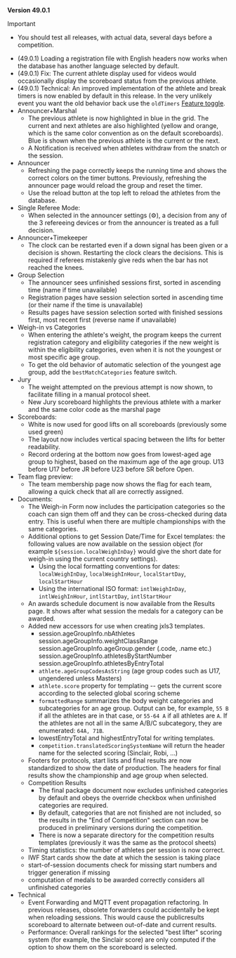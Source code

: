 **Version 49.0.1**

> [!IMPORTANT]
>
> - You should test all releases, with actual data, several days before a competition. 

- (49.0.1) Loading a registration file with English headers now works when the database has another language selected by default.
- (49.0.1) Fix: The current athlete display used for videos would occasionally display the scoreboard status from the previous athlete. 
- (49.0.1) Technical:  An improved implementation of the athlete and break timers is now enabled by default in this release.  In the very unlikely event you want the old behavior back use the `oldTimers` [Feature toggle](https://${env.REPO_OWNER}.github.io/${env.O_REPO_NAME}/#/FeatureToggles).  
- Announcer+Marshal
  - The previous athlete is now highlighted in blue in the grid.  The current and next athletes are also highlighted (yellow and orange, which is the same color convention as on the default scoreboards).  Blue is shown when the previous athlete is the current or the next.
  - A Notification is received when athletes withdraw from the snatch or the session.
- Announcer
  - Refreshing the page correctly keeps the running time and shows the correct colors on the timer buttons.  Previously, refreshing the announcer page would reload the group and reset the timer.  
  - Use the reload button at the top left to reload the athletes from the database.
- Single Referee Mode:
  - When selected in the announcer settings (⚙), a decision from any of the 3 refereeing devices or from the announcer is treated as a full decision.
- Announcer+Timekeeper
  - The clock can be restarted even if a down signal has been given or a decision is shown.  Restarting the clock clears the decisions. This is required if referees mistakenly give reds when the bar has not reached the knees.
- Group Selection
  - The announcer sees unfinished sessions first, sorted in ascending time (name if time unavailable)
  - Registration pages have session selection sorted in ascending time (or their name if the time is unavailable)
  - Results pages have session selection sorted with finished sessions first, most recent first (reverse name if unavailable)
- Weigh-in vs Categories
  - When entering the athlete's weight, the program keeps the current registration category and eligibility categories if the new weight is within the eligibility categories, even when it is not the youngest or most specific age group. 
  - To get the old behavior of automatic selection of the youngest age group, add the `bestMatchCategories` feature switch.
- Jury
  - The weight attempted on the previous attempt is now shown, to facilitate filling in a manual protocol sheet.
  - New Jury scoreboard highlights the previous athlete with a marker and the same color code as the marshal page
- Scoreboards:
  - White is now used for good lifts on all scoreboards (previously some used green)
  - The layout now includes vertical spacing between the lifts for better readability.
  - Record ordering at the bottom now goes from lowest-aged age group to highest, based on the maximum age of the age group. U13 before U17 before JR before U23 before SR before Open.
- Team flag preview: 
  - The team membership page now shows the flag for each team, allowing a quick check that all are correctly assigned.
- Documents:
  - The Weigh-in Form now includes the participation categories so the coach can sign them off and they can be cross-checked during data entry.  This is useful when there are multiple championships with the same categories.
  - Additional options to get Session Date/Time for Excel templates: the following values are now available on the session object (for example `${session.localWeighInDay}` would give the short date for weigh-in using the current country settings).
    - Using the local formatting conventions for dates: `localWeighInDay`, `localWeighInHour`, `localStartDay`, `localStartHour`
    - Using the international ISO format: `intlWeighInDay`, `intlWeighInHour`, `intlStartDay`, `intlStartHour`
  - An awards schedule document is now available from the Results page.  It shows after what session the medals for a category can be awarded.
  - Added new accessors for use when creating jxls3 templates. 
    - session.ageGroupInfo.nbAthletes
      session.ageGroupInfo.weightClassRange
      session.ageGroupInfo.ageGroup.gender  (.code, .name etc.)
      session.ageGroupInfo.athletesByStartNumber
      session.ageGroupInfo.athletesByEntryTotal
    - `athlete.ageGroupCodesAsString`  (age group codes such as U17, ungendered unless Masters)
    - `athlete.score` property for templating -- gets the current score according to the selected global scoring scheme
    - `formattedRange` summarizes the body weight categories and subcategories for an age group.  Output can be, for example, `55 B` if all the athletes are in that case, or `55-64 A` if all athletes are `A`.  If the athletes are not all in the same A/B/C subcategory, they are enumerated: `64A, 71B`.
    - lowestEntryTotal and highestEntryTotal for writing templates. 
    - `competition.translatedScoringSystemName` will return the header name for the selected scoring (Sinclair, Robi, ...)
  - Footers for protocols, start lists and final results are now standardized to show the date of production.  The headers for final results show the championship and age group when selected.
  - Competition Results
    - The final package document now excludes unfinished categories by default and obeys the override checkbox when unfinished categories are required.
    - By default, categories that are not finished are not included, so the results in the "End of Competition" section can now be produced in preliminary versions during the competition.
    - There is now a separate directory for the competition results templates (previously it was the same as the protocol sheets)
  - Timing statistics: the number of athletes per session is now correct.
  - IWF Start cards show the date at which the session is taking place
  - start-of-session documents check for missing start numbers and trigger generation if missing
  - computation of medals to be awarded correctly considers all unfinished categories
- Technical
  - Event Forwarding and MQTT event propagation refactoring. In previous releases, obsolete forwarders could accidentally be kept when reloading sessions.  This would cause the publicresults scoreboard to alternate between out-of-date and current results.
  - Performance: Overall rankings for the selected "best lifter" scoring system (for example, the Sinclair score) are only computed if the option to show them on the scoreboard is selected.


